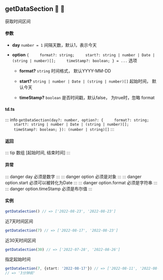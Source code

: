 ## getDataSection :tada: :100: 
获取时间区间
#### 参数 
- **day** `number = 1` 间隔天数，默认1，表示今天
 
- **option** `{     format?: string;     start?: string | number | Date | (string | number)[];     timeStamp?: boolean; } = ...` 选项
 
	- **format?** `string` 时间格式， 默认YYYY-MM-DD
 
	- **start?** `string | number | Date | (string | number)[]` 起始时间， 默认今天
 
	- **timeStamp?** `boolean` 是否时间戳，默认false， 为true时，忽略 format
 
#### td.ts
::: info
`getDataSection(day?: number, option?: {     format?: string;     start?: string | number | Date | (string | number)[];     timeStamp?: boolean; }): (number | string)[]`
:::
#### 返回 
::: tip
数组 [起始时间, 结束时间]
:::
#### 异常 
::: danger
day 必须是数字
:::
::: danger
option 必须是对象
:::
::: danger
option.start 必须可以被转化为Date
:::
::: danger
option.format 必须是字符串
:::
::: danger
option.timeStamp 必须是布尔值
:::
#### 实例 
```ts
getDataSection() // => ['2022-08-23', '2022-08-23']
```
近7天时间区间


```ts
getDataSection(7) // => ['2022-08-17', '2022-08-23']
```
近30天时间区间


```ts
getDataSection(30) // => ['2022-07-28', '2022-08-26']
```
指定起始时间


```ts
getDataSection(7, {start: '2022-08-17'}) // => ['2022-08-11', '2022-08-17']
// => '3分钟前'
```
